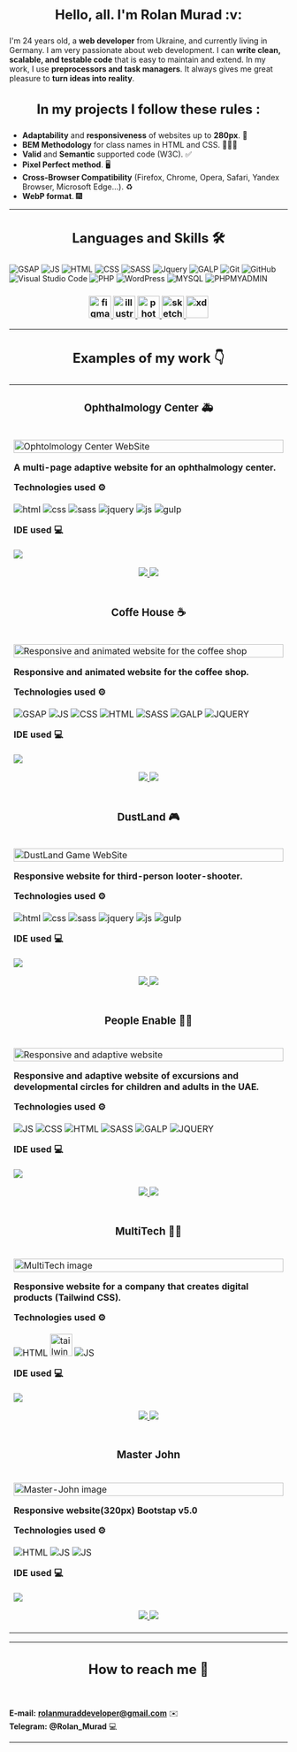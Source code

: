 <h3 align="center" style="font-weight:bold; font-size:24px">Hello, all. I'm Rolan Murad :v:</h3>

I'm 24 years old, a **web developer** from Ukraine, and currently living in Germany. I am very passionate about web
development. I can **write clean, scalable, and testable code** that is easy to maintain and extend. In my work, I use
**preprocessors and task managers**. It always gives me great pleasure to **turn ideas into reality**.

<h3 align="center" style="font-weight:bold; font-size:24px">In my projects I follow these rules :</h3>

* **Adaptability** and **responsiveness** of websites up to **280px**. 📱
* **BEM Methodology** for class names in HTML and CSS. 👨🏻‍💻
* **Valid** and **Semantic** supported code (W3C). :white_check_mark:
* **Pixel Perfect method**. 🖥
* **Cross-Browser Compatibility** (Firefox, Chrome, Opera, Safari, Yandex Browser, Microsoft Edge...). ♻️
* **WebP format**. 🎆
----
<h3 align="center" style="font-weight:bold; font-size:24px">Languages and Skills 🛠</h3>

![GSAP](https://img.shields.io/badge/GreenSock-88CE02.svg?style=for-the-badge&logo=GreenSock&logoColor=white)
![JS](https://img.shields.io/badge/JavaScript-F7DF1E.svg?style=for-the-badge&logo=JavaScript&logoColor=black)
![HTML](https://img.shields.io/badge/HTML5-E34F26.svg?style=for-the-badge&logo=HTML5&logoColor=white)
![CSS](https://img.shields.io/badge/CSS3-1572B6?style=for-the-badge&logo=css3&logoColor=white)
![SASS](https://img.shields.io/badge/Sass-CC6699?style=for-the-badge&logo=sass&logoColor=white)
![Jquery](https://img.shields.io/badge/jQuery-0769AD?style=for-the-badge&logo=jquery&logoColor=white)
![GALP](https://img.shields.io/badge/gulp-CF4647.svg?style=for-the-badge&logo=gulp&logoColor=white)
![Git](https://img.shields.io/badge/git-%23F05033.svg?style=for-the-badge&logo=git&logoColor=white)
![GitHub](https://img.shields.io/badge/github-%23121011.svg?style=for-the-badge&logo=github&logoColor=white)
![Visual Studio
Code](https://img.shields.io/badge/Visual%20Studio%20Code-0078d7.svg?style=for-the-badge&logo=visual-studio-code&logoColor=white)
![PHP](https://img.shields.io/badge/PHP-777BB4.svg?style=for-the-badge&logo=PHP&logoColor=white)
![WordPress](https://img.shields.io/badge/WordPress-21759B.svg?style=for-the-badge&logo=WordPress&logoColor=white)
![MYSQL](https://img.shields.io/badge/MySQL-4479A1.svg?style=for-the-badge&logo=MySQL&logoColor=white)
![PHPMYADMIN](https://img.shields.io/badge/phpMyAdmin-6C78AF.svg?style=for-the-badge&logo=phpMyAdmin&logoColor=white)

<h3 align="center" style="font-weight:bold; font-size:24px>Tools:</h3>
<p align=" center"> <a href="https://www.figma.com/" target="_blank" rel="noreferrer"> <img
      src="https://www.vectorlogo.zone/logos/figma/figma-icon.svg" alt="figma" width="40" height="40" /> </a> <a
    href="https://www.adobe.com/in/products/illustrator.html" target="_blank" rel="noreferrer"> <img
      src="https://www.vectorlogo.zone/logos/adobe_illustrator/adobe_illustrator-icon.svg" alt="illustrator" width="40"
      height="40" /> </a> <a href="https://www.photoshop.com/en" target="_blank" rel="noreferrer"> <img
      src="https://raw.githubusercontent.com/devicons/devicon/master/icons/photoshop/photoshop-line.svg" alt="photoshop"
      width="40" height="40" /> </a> <a href="https://www.sketch.com/" target="_blank" rel="noreferrer"> <img
      src="https://www.vectorlogo.zone/logos/sketchapp/sketchapp-icon.svg" alt="sketch" width="40" height="40" /> </a>
  <a href="https://www.adobe.com/products/xd.html" target="_blank" rel="noreferrer"> <img
      src="https://cdn.worldvectorlogo.com/logos/adobe-xd.svg" alt="xd" width="40" height="40" /> </a> </p>

  ----
  <h3 align="center" style="font-weight:bold; font-size:24px">Examples of my work 👇</h3>
  <table>
    <tr>
      <td width="50%" valign="top">
        <h3 align="center">Ophthalmology Center 🚑</h3>
        <br />
        <a target="_blank" href="https://rolanmurad.github.io/Ophthalmology-Center/">
          <img src="https://github.com/RolanMurad/RolanMurad/blob/main/img/Ophtolmology%20Center.png" width="100%"
            alt="Ophtolmology Center WebSite" />
        </a>
        <br />
        <p><strong>A multi-page adaptive website for an ophthalmology center.</strong></p>
        <p align="left">
          <strong> Technologies used ⚙️</strong>
          <br />
          <br>
          <img src="https://img.shields.io/badge/HTML5-E34F26.svg?style=for-the-badge&logo=HTML5&logoColor=white"
            alt="html">
          <img src="https://img.shields.io/badge/CSS3-1572B6?style=for-the-badge&logo=css3&logoColor=white" alt="css">
          <img src="https://img.shields.io/badge/Sass-CC6699?style=for-the-badge&logo=sass&logoColor=white" alt="sass">
          <img src="https://img.shields.io/badge/jQuery-0769AD?style=for-the-badge&logo=jquery&logoColor=white"
            alt="jquery">
          <img
            src="https://img.shields.io/badge/JavaScript-F7DF1E.svg?style=for-the-badge&logo=JavaScript&logoColor=black"
            alt="js">
          <img src="https://img.shields.io/badge/gulp-CF4647.svg?style=for-the-badge&logo=gulp&logoColor=white"
            alt="gulp">
        </p>
        <p align="left">
          <strong> IDE used 💻 </strong>
          <br />
          <br>
          <img
            src="https://img.shields.io/badge/Visual%20Studio%20Code-007ACC.svg?style=for-the-badge&logo=Visual-Studio-Code&logoColor=white">
        </p>
        <p align="center">
          <a href="https://github.com/RolanMurad/Ophthalmology-Clinic" target="_blank">
            <img
              src="https://img.shields.io/static/v1?label=|&message=CODE&color=05F718&style=plastic&logo=github&logo-color=white" />
          </a>
          <a href="https://rolanmurad.github.io/Ophthalmology-Clinic/" target="_blank">
            <img
              src="https://img.shields.io/static/v1?label=|&message=WEBSITE&color=82D8F9&style=plastic&logo=google-chrome&logo-color=white" />
          </a>
        </p>
      </td>
    </tr>
    <tr>
      <td width="50%" valign="top">
        <h3 align="center">Coffe House ☕</h3>
        <br />
        <a target="_blank" href="https://rolanmurad.github.io/Coffee-House/">
          <img src="https://github.com/RolanMurad/RolanMurad/blob/main/img/Coffe-House.png" width="100%"
            alt="Responsive and animated website for the coffee shop" />
        </a>
        <br />
        <p><strong>Responsive and animated website for the coffee shop.</strong></p>
        <p align="left">
          <strong> Technologies used ⚙️ </strong>
          <br />
          <br>
          <img
            src="https://img.shields.io/badge/GreenSock-88CE02.svg?style=for-the-badge&logo=GreenSock&logoColor=white"
            alt="GSAP">
          <img
            src="https://img.shields.io/badge/JavaScript-F7DF1E.svg?style=for-the-badge&logo=JavaScript&logoColor=black"
            alt="JS">
          <img src="https://img.shields.io/badge/CSS3-1572B6?style=for-the-badge&logo=css3&logoColor=white" alt="CSS">
          <img src="https://img.shields.io/badge/HTML5-E34F26.svg?style=for-the-badge&logo=HTML5&logoColor=white"
            alt="HTML">
          <img src="https://img.shields.io/badge/Sass-CC6699?style=for-the-badge&logo=sass&logoColor=white" alt="SASS">
          <img src="https://img.shields.io/badge/gulp-CF4647.svg?style=for-the-badge&logo=gulp&logoColor=white"
            alt="GALP">
          <img src="https://img.shields.io/badge/jQuery-0769AD?style=for-the-badge&logo=jquery&logoColor=white"
            alt="JQUERY">
        </p>
        <p align="left">
          <strong> IDE used 💻 </strong>
          <br />
          <br>
          <img
            src="https://img.shields.io/badge/Visual%20Studio%20Code-007ACC.svg?style=for-the-badge&logo=Visual-Studio-Code&logoColor=white">
        </p>
        <p align="center">
          <a href="https://github.com/RolanMurad/Coffe-House" target="_blank">
            <img
              src="https://img.shields.io/static/v1?label=|&message=CODE&color=05F718&style=plastic&logo=github&logo-color=white" />
          </a>
          <a href="https://rolanmurad.github.io/Coffe-House/" target="_blank">
            <img
              src="https://img.shields.io/static/v1?label=|&message=WEBSITE&color=82D8F9&style=plastic&logo=google-chrome&logo-color=white" />
          </a>
        </p>
      </td>
    </tr>
    <tr>
      <td width="50%" valign="top">
        <h3 align="center">DustLand 🎮</h3>
        <br />
        <a target="_blank" href="https://rolanmurad.github.io/Dust-Land/">
          <img src="https://github.com/RolanMurad/RolanMurad/blob/main/img/DustLand.png" width="100%"
            alt="DustLand Game WebSite" />
        </a>
        <br />
        <p><strong>Responsive website for third-person looter-shooter.</strong></p>
        <p align="left">
          <strong> Technologies used ⚙️</strong>
          <br />
          <br>
          <img src="https://img.shields.io/badge/HTML5-E34F26.svg?style=for-the-badge&logo=HTML5&logoColor=white"
            alt="html">
          <img src="https://img.shields.io/badge/CSS3-1572B6?style=for-the-badge&logo=css3&logoColor=white" alt="css">
          <img src="https://img.shields.io/badge/Sass-CC6699?style=for-the-badge&logo=sass&logoColor=white" alt="sass">
          <img src="https://img.shields.io/badge/jQuery-0769AD?style=for-the-badge&logo=jquery&logoColor=white"
            alt="jquery">
          <img
            src="https://img.shields.io/badge/JavaScript-F7DF1E.svg?style=for-the-badge&logo=JavaScript&logoColor=black"
            alt="js">
          <img src="https://img.shields.io/badge/gulp-CF4647.svg?style=for-the-badge&logo=gulp&logoColor=white"
            alt="gulp">
        </p>
        <p align="left">
          <strong> IDE used 💻 </strong>
          <br />
          <br>
          <img
            src="https://img.shields.io/badge/Visual%20Studio%20Code-007ACC.svg?style=for-the-badge&logo=Visual-Studio-Code&logoColor=white">
        </p>
        <p align="center">
          <a href="https://github.com/RolanMurad/Dust-Land" target="_blank">
            <img
              src="https://img.shields.io/static/v1?label=|&message=CODE&color=05F718&style=plastic&logo=github&logo-color=white" />
          </a>
          <a href="https://rolanmurad.github.io/Dust-Land/" target="_blank">
            <img
              src="https://img.shields.io/static/v1?label=|&message=WEBSITE&color=82D8F9&style=plastic&logo=google-chrome&logo-color=white" />
          </a>
        </p>
      </td>
    <tr>
    <tr>
      <td width="50%" valign="top">
        <h3 align="center">People Enable 🤸🏻</h3>
        <br />
        <a target="_blank" href="https://rolanmurad.github.io/People-Enable/">
          <img src="https://github.com/RolanMurad/RolanMurad/blob/main/img/People-Enable.png" width="100%"
            alt="Responsive and adaptive website" />
        </a>
        <br />
        <p><strong>Responsive and adaptive website of excursions and developmental circles for children and adults in
            the UAE.</strong></p>
        <p align="left">
          <strong> Technologies used ⚙️ </strong>
          <br />
          <br>
          <img
            src="https://img.shields.io/badge/JavaScript-F7DF1E.svg?style=for-the-badge&logo=JavaScript&logoColor=black"
            alt="JS">
          <img src="https://img.shields.io/badge/CSS3-1572B6?style=for-the-badge&logo=css3&logoColor=white" alt="CSS">
          <img src="https://img.shields.io/badge/HTML5-E34F26.svg?style=for-the-badge&logo=HTML5&logoColor=white"
            alt="HTML">
          <img src="https://img.shields.io/badge/Sass-CC6699?style=for-the-badge&logo=sass&logoColor=white" alt="SASS">
          <img src="https://img.shields.io/badge/gulp-CF4647.svg?style=for-the-badge&logo=gulp&logoColor=white"
            alt="GALP">
          <img src="https://img.shields.io/badge/jQuery-0769AD?style=for-the-badge&logo=jquery&logoColor=white"
            alt="JQUERY">
        </p>
        <p align="left">
          <strong> IDE used 💻 </strong>
          <br />
          <br>
          <img
            src="https://img.shields.io/badge/Visual%20Studio%20Code-007ACC.svg?style=for-the-badge&logo=Visual-Studio-Code&logoColor=white">
        </p>
        <p align="center">
          <a href="https://github.com/RolanMurad/People-Enable" target="_blank">
            <img
              src="https://img.shields.io/static/v1?label=|&message=CODE&color=05F718&style=plastic&logo=github&logo-color=white" />
          </a>
          <a href="https://rolanmurad.github.io/People-Enable/" target="_blank">
            <img
              src="https://img.shields.io/static/v1?label=|&message=WEBSITE&color=82D8F9&style=plastic&logo=google-chrome&logo-color=white" />
          </a>
        </p>
      </td>
    </tr>
    <tr>
      <td width="50%" valign="top">
        <h3 align="center">MultiTech 👨‍💻</h3>
        <br />
        <a target="_blank" href="https://rolanmurad.github.io/MultiTech/">
          <img src="https://github.com/RolanMurad/RolanMurad/blob/main/img/MultiTech-mainscreen.png" width="100%"
            alt="MultiTech image" />
        </a>
        <br />
        <p><strong>Responsive website for a company that creates digital products (Tailwind CSS).</strong></p>
        <p align="left">
          <strong> Technologies used ⚙️ </strong>
          <br />
          <br>
          <img src="https://img.shields.io/badge/HTML5-E34F26.svg?style=for-the-badge&logo=HTML5&logoColor=white"
            alt="HTML">
          <img src="https://www.vectorlogo.zone/logos/tailwindcss/tailwindcss-icon.svg" alt="tailwind" width="40"
            height="40">
          <img
            src="https://img.shields.io/badge/JavaScript-F7DF1E.svg?style=for-the-badge&logo=JavaScript&logoColor=black"
            alt="JS">
        </p>
        <p align="left">
          <strong> IDE used 💻 </strong>
          <br />
          <br>
          <img
            src="https://img.shields.io/badge/Visual%20Studio%20Code-007ACC.svg?style=for-the-badge&logo=Visual-Studio-Code&logoColor=white">
        </p>
        <p align="center">
          <a href="https://github.com/RolanMurad/MultiTech" target="_blank">
            <img
              src="https://img.shields.io/static/v1?label=|&message=CODE&color=05F718&style=plastic&logo=github&logo-color=white" />
          </a>
          <a href="https://rolanmurad.github.io/MultiTech/" target="_blank">
            <img
              src="https://img.shields.io/static/v1?label=|&message=WEBSITE&color=82D8F9&style=plastic&logo=google-chrome&logo-color=white" />
          </a>
        </p>
      </td>
    </tr>
    <tr>
      <td width="50%" valign="top">
        <h3 align="center">Master John</h3>
        <br />
        <a target="_blank" href="https://rolanmurad.github.io/Master-John/">
          <img src="https://github.com/RolanMurad/RolanMurad/blob/main/img/Master-John.png" width="100%"
            alt="Master-John image" />
        </a>
        <br />
        <p><strong>Responsive website(320px) Bootstap v5.0</strong></p>
        <p align="left">
          <strong> Technologies used ⚙️ </strong>
          <br />
          <br>
          <img src="https://img.shields.io/badge/HTML5-E34F26.svg?style=for-the-badge&logo=HTML5&logoColor=white"
            alt="HTML">
          <img src="https://img.shields.io/badge/JavaScript-F7DF1E.svg?style=for-the-badge&logo=JavaScript&logoColor=black"
            alt="JS">
           <img src="https://img.shields.io/badge/Bootstrap-563D7C?style=for-the-badge&logo=bootstrap&logoColor=white"
            alt="JS">
        </p>
        <p align="left">
          <strong> IDE used 💻 </strong>
          <br />
          <br>
          <img
            src="https://img.shields.io/badge/Visual%20Studio%20Code-007ACC.svg?style=for-the-badge&logo=Visual-Studio-Code&logoColor=white">
        </p>
        <p align="center">
          <a href="https://github.com/RolanMurad/Master-John" target="_blank">
            <img src="https://img.shields.io/static/v1?label=|&message=CODE&color=05F718&style=plastic&logo=github&logo-color=white" />
          </a>
          <a href="https://rolanmurad.github.io/Master-John/" target="_blank">
            <img src="https://img.shields.io/static/v1?label=|&message=WEBSITE&color=82D8F9&style=plastic&logo=google-chrome&logo-color=white"/>
          </a>
        </p>
      </td>
    </tr>
  </table>

  ----

  <h3 align="center" style="font-weight:bold; font-size:24px">How to reach me 🤙 </h3>
  <br>

  **E-mail:** **rolanmuraddeveloper@gmail.com** ✉️
  <br>
  **Telegram:** **@Rolan_Murad** 💻


  ****
